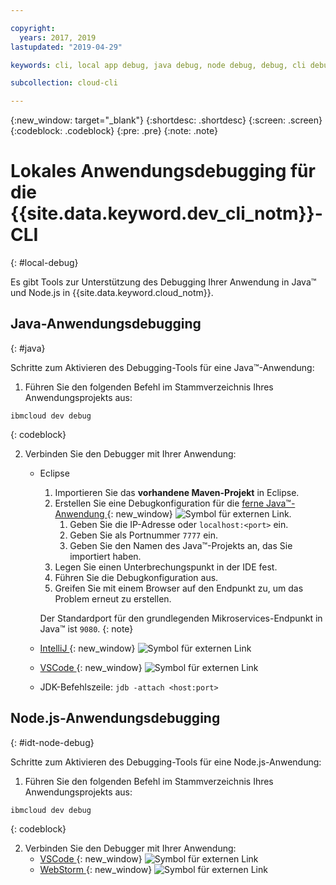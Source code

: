 ```yaml
---

copyright:
  years: 2017, 2019
lastupdated: "2019-04-29"

keywords: cli, local app debug, java debug, node debug, debug, cli debug, local cli, ibmcloud dev, dev debug

subcollection: cloud-cli

---
```


{:new_window: target="_blank"}
{:shortdesc: .shortdesc}
{:screen: .screen}
{:codeblock: .codeblock}
{:pre: .pre}
{:note: .note}

# Lokales Anwendungsdebugging für die {{site.data.keyword.dev_cli_notm}}-CLI
{: #local-debug}

Es gibt Tools zur Unterstützung des Debugging Ihrer Anwendung in Java&trade; und Node.js in {{site.data.keyword.cloud_notm}}.

## Java-Anwendungsdebugging
{: #java}

Schritte zum Aktivieren des Debugging-Tools für eine Java&trade;-Anwendung:

1. Führen Sie den folgenden Befehl im Stammverzeichnis Ihres Anwendungsprojekts aus:

  ```
  ibmcloud dev debug
  ```
  {: codeblock}

2. Verbinden Sie den Debugger mit Ihrer Anwendung:

	* Eclipse
      1. Importieren Sie das **vorhandene Maven-Projekt** in Eclipse.
      2. Erstellen Sie eine Debugkonfiguration für die [ferne Java&trade;-Anwendung ](http://help.eclipse.org/neon/index.jsp?topic=%2Forg.eclipse.jdt.doc.user%2Ftasks%2Ftask-remotejava_launch_config.htm){: new_window} ![Symbol für externen Link](../../icons/launch-glyph.svg "Symbol für externen Link").
      		1. Geben Sie die IP-Adresse oder `localhost:<port>` ein.  
      		2. Geben Sie als Portnummer `7777` ein.
      		3. Geben Sie den Namen des Java&trade;-Projekts an, das Sie importiert haben.
      6. Legen Sie einen Unterbrechungspunkt in der IDE fest.
      7. Führen Sie die Debugkonfiguration aus.
      8. Greifen Sie mit einem Browser auf den Endpunkt zu, um das Problem erneut zu erstellen.  
	   
	   Der Standardport für den grundlegenden Mikroservices-Endpunkt in Java&trade; ist `9080`. {: note}

	* [IntelliJ ](https://www.jetbrains.com/help/idea/2016.3/run-debug-configuration-remote.html){: new_window} ![Symbol für externen Link](../../icons/launch-glyph.svg "Symbol für externen Link")
	* [VSCode ](https://marketplace.visualstudio.com/items?itemName=donjayamanne.javadebugger){: new_window} ![Symbol für externen Link](../../icons/launch-glyph.svg "Symbol für externen Link")
	* JDK-Befehlszeile: `jdb -attach <host:port>`

## Node.js-Anwendungsdebugging
{: #idt-node-debug}

Schritte zum Aktivieren des Debugging-Tools für eine Node.js-Anwendung:

1. Führen Sie den folgenden Befehl im Stammverzeichnis Ihres Anwendungsprojekts aus:
  ```
  ibmcloud dev debug
  ```
  {: codeblock}

2. Verbinden Sie den Debugger mit Ihrer Anwendung:
	* [VSCode ](https://blog.docker.com/2016/07/live-debugging-docker/){: new_window} ![Symbol für externen Link](../../icons/launch-glyph.svg "Symbol für externen Link")
	* [WebStorm ](https://blog.alexseifert.com/2016/10/25/debugging-node-js-in-a-docker-container-with-webstorm/){: new_window} ![Symbol für externen Link](../../icons/launch-glyph.svg "Symbol für externen Link")


<!--
## Swift application debugging - content from mike tunnicliffe
{: #swift}

Steps to enable debug for a Swift application:  

1. On the App server (or system where the Swift application will execute), you should start the 'lldb server':
 - `lldb-server platform -->
<!-- listen <port number>`
2. On the App server, build the Kitura-based server application using the debug configuration:
 - `swift build debug`
3. On the App server, start the Kitura-based server application:
 - `./build/debug/Kitura-Starter`
4. On the client system (also known as the host system), start the 'lldb client':
 - `lldb`
5. Configure lldb client to connect to lldb-server:
 - `(lldb) platform select remote-linux`
 - `(lldb) platform connect connect://<ip address server>:<port number server>`
6. Execute commands to debug remote program:
 - `(lldb) process attach -->
<!--pid 3626`
-->
